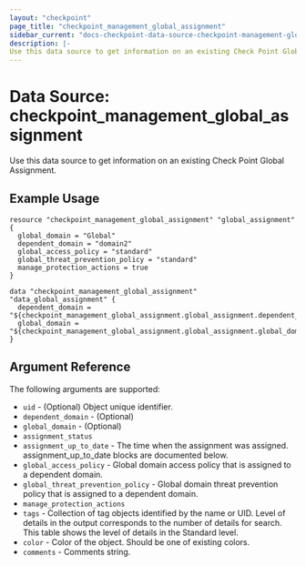 ```yaml
---
layout: "checkpoint"
page_title: "checkpoint_management_global_assignment"
sidebar_current: "docs-checkpoint-data-source-checkpoint-management-global-assignment"
description: |-
Use this data source to get information on an existing Check Point Global Assignment.
---
```


# Data Source: checkpoint_management_global_assignment

Use this data source to get information on an existing Check Point Global Assignment.

## Example Usage


```hcl
resource "checkpoint_management_global_assignment" "global_assignment" {
  global_domain = "Global"
  dependent_domain = "domain2"
  global_access_policy = "standard"
  global_threat_prevention_policy = "standard"
  manage_protection_actions = true
}

data "checkpoint_management_global_assignment" "data_global_assignment" {
  dependent_domain = "${checkpoint_management_global_assignment.global_assignment.dependent_domain}"
  global_domain = "${checkpoint_management_global_assignment.global_assignment.global_domain}"
}
```

## Argument Reference

The following arguments are supported:

* `uid` - (Optional) Object unique identifier.
* `dependent_domain` - (Optional)
* `global_domain` - (Optional)
* `assignment_status`
* `assignment_up_to_date` - The time when the assignment was assigned. assignment_up_to_date blocks are documented below.
* `global_access_policy` - Global domain access policy that is assigned to a dependent domain.
* `global_threat_prevention_policy` - Global domain threat prevention policy that is assigned to a dependent domain.
* `manage_protection_actions`
* `tags` - Collection of tag objects identified by the name or UID. Level of details in the output corresponds to the number of details for search. This table shows the level of details in the Standard level.
* `color` - Color of the object. Should be one of existing colors.
* `comments` - Comments string.